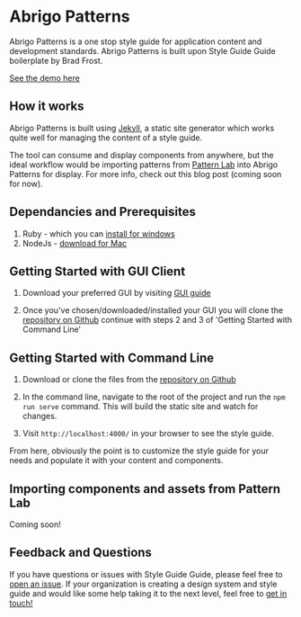 # Abrigo Patterns

Abrigo Patterns is a one stop style guide for application content and development standards. Abrigo Patterns is built upon Style Guide Guide boilerplate by Brad Frost.

[See the demo here](https://bradfrost.github.io/style-guide-guide/)

## How it works
Abrigo Patterns is built using [Jekyll](https://jekyllrb.com/), a static site generator which works quite well for managing the content of a style guide.

The tool can consume and display components from anywhere, but the ideal workflow would be importing patterns from [Pattern Lab](http://patternlab.io/) into Abrigo Patterns for display. For more info, check out this blog post (coming soon for now).

## Dependancies and Prerequisites
1. Ruby - which you can [install for windows](https://rubyinstaller.org/)
2. NodeJs - [download for Mac](https://nodejs.org/en/) 

## Getting Started with GUI Client
1. Download your preferred GUI by visiting [GUI guide](https://git-scm.com/downloads/guis)

2. Once you've chosen/downloaded/installed your GUI you will clone the [repository on Github](https://github.com/creativehamlet/abrigo-patterns) continue with steps 2 and 3 of 'Getting Started with Command Line'

## Getting Started with Command Line
1. Download or clone the files from the [repository on Github](https://github.com/creativehamlet/abrigo-patterns)

2. In the command line, navigate to the root of the project and run the `npm run serve` command. This will build the static site and watch for changes.

3. Visit `http://localhost:4000/` in your browser to see the style guide.

From here, obviously the point is to customize the style guide for your needs and populate it with your content and components.

## Importing components and assets from Pattern Lab
Coming soon!

## Feedback and Questions
If you have questions or issues with Style Guide Guide, please feel free to [open an issue](https://github.com/creativehamlet/abrigo-patterns/issues). If your organization is creating a design system and style guide and would like some help taking it to the next level, feel free to [get in touch!](brad.sosnowski@abrigo.com)
